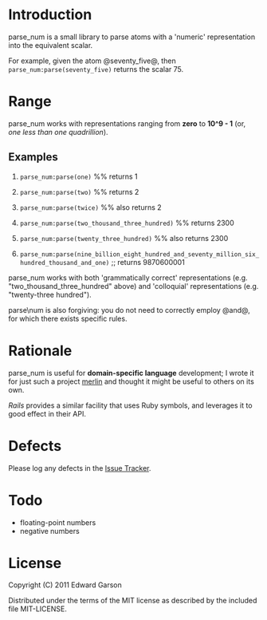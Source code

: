 # Introduction

parse\_num is a small library to parse atoms with a 'numeric' representation into the equivalent scalar.

For example, given the atom @seventy_five@, then `parse_num:parse(seventy_five)` returns the scalar 75.

# Range

parse\_num works with representations ranging from **zero** to **10^9 - 1** (or, *one less than one quadrillion*).

## Examples

1. `parse_num:parse(one)` %% returns 1

1. `parse_num:parse(two)` %% returns 2

1. `parse_num:parse(twice)` %% also returns 2

1. `parse_num:parse(two_thousand_three_hundred)` %% returns 2300

1. `parse_num:parse(twenty_three_hundred)` %% also returns 2300

1. `parse_num:parse(nine_billion_eight_hundred_and_seventy_million_six_hundred_thousand_and_one)` ;; returns 9870600001

parse\_num works with both 'grammatically correct' representations (e.g. "two_thousand_three_hundred" above) and 'colloquial' representations (e.g. "twenty-three hundred").

parse\num is also forgiving: you do not need to correctly employ @and@, for which there exists specific rules.

# Rationale

parse\_num is useful for **domain-specific language** development; I wrote it for just such a project [merlin](http://github.com/egarson/merlin) and thought it might be useful to others on its own.

_Rails_ provides a similar facility that uses Ruby symbols, and leverages it to good effect in their API.

# Defects

Please log any defects in the [Issue Tracker](https://github.com/egarson/parse\_num/issues).

# Todo

* floating-point numbers
* negative numbers

# License

Copyright (C) 2011 Edward Garson

Distributed under the terms of the MIT license as described by the included file MIT-LICENSE.
